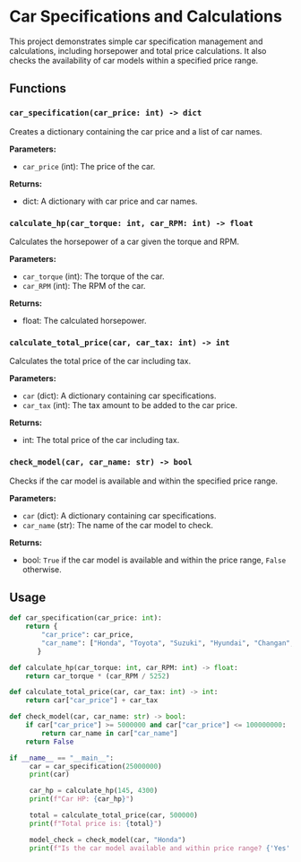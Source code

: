 # Car Specifications and Calculations

This project demonstrates simple car specification management and calculations, including horsepower and total price calculations. It also checks the availability of car models within a specified price range.

## Functions

### `car_specification(car_price: int) -> dict`
Creates a dictionary containing the car price and a list of car names.

**Parameters:**
- `car_price` (int): The price of the car.

**Returns:**
- dict: A dictionary with car price and car names.

### `calculate_hp(car_torque: int, car_RPM: int) -> float`
Calculates the horsepower of a car given the torque and RPM.

**Parameters:**
- `car_torque` (int): The torque of the car.
- `car_RPM` (int): The RPM of the car.

**Returns:**
- float: The calculated horsepower.

### `calculate_total_price(car, car_tax: int) -> int`
Calculates the total price of the car including tax.

**Parameters:**
- `car` (dict): A dictionary containing car specifications.
- `car_tax` (int): The tax amount to be added to the car price.

**Returns:**
- int: The total price of the car including tax.

### `check_model(car, car_name: str) -> bool`
Checks if the car model is available and within the specified price range.

**Parameters:**
- `car` (dict): A dictionary containing car specifications.
- `car_name` (str): The name of the car model to check.

**Returns:**
- bool: `True` if the car model is available and within the price range, `False` otherwise.

## Usage

```python
def car_specification(car_price: int):
    return {
        "car_price": car_price,
        "car_name": ["Honda", "Toyota", "Suzuki", "Hyundai", "Changan", "Glory", "Haval", "KIA", "BMW"]
       }

def calculate_hp(car_torque: int, car_RPM: int) -> float:
    return car_torque * (car_RPM / 5252)

def calculate_total_price(car, car_tax: int) -> int:
    return car["car_price"] + car_tax

def check_model(car, car_name: str) -> bool:
    if car["car_price"] >= 5000000 and car["car_price"] <= 100000000:
        return car_name in car["car_name"]
    return False

if __name__ == "__main__":
     car = car_specification(25000000)
     print(car)

     car_hp = calculate_hp(145, 4300)
     print(f"Car HP: {car_hp}")

     total = calculate_total_price(car, 500000)
     print(f"Total price is: {total}")

     model_check = check_model(car, "Honda")
     print(f"Is the car model available and within price range? {'Yes' if model_check else 'No'}")
